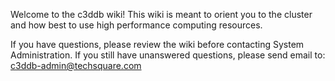 Welcome to the c3ddb wiki! This wiki is meant to orient you to the cluster and how best to use high performance computing resources. 

If you have questions, please review the wiki before contacting System Administration. If you still have unanswered questions, please send email to: c3ddb-admin@techsquare.com

